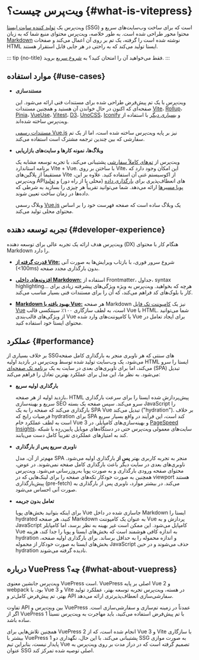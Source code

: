 # ویت‌پرس چیست؟ {#what-is-vitepress}

ویت‌پرس یک [تولید کننده سایت ایستا](https://en.wikipedia.org/wiki/Static_site_generator) (SSG) است که برای ساخت وب‌سایت‌های سریع و محتوا محور طراحی شده است. به طور خلاصه، ویت‌پرس محتوای منبع شما که به زبان [Markdown](https://en.wikipedia.org/wiki/Markdown) نوشته شده است را گرفته، یک تم بر روی آن اعمال می‌کند و صفحات HTML ایستا تولید می‌کند که به راحتی در هر جایی قابل استقرار هستند.

::: tip {no-title}
فقط می‌خواهید آن را امتحان کنید؟ به [شروع سریع](./getting-started) بروید.
:::

## موارد استفاده {#use-cases}

- **مستندسازی**

  ویت‌پرس با یک تم پیش‌فرض طراحی شده برای مستندات فنی ارائه می‌شود. این صفحه‌ای که اکنون در حال خواندن آن هستید و همچنین مستندات [Vite](https://vitejs.dev/)، [Rollup](https://rollupjs.org/)، [Pinia](https://pinia.vuejs.org/)، [VueUse](https://vueuse.org/)، [Vitest](https://vitest.dev/)، [D3](https://d3js.org/)، [UnoCSS](https://unocss.dev/)، [Iconify](https://iconify.design/) و [بسیاری دیگر](https://github.com/search?q=/"vitepress":+/+language:json&type=code) با استفاده از ویت‌پرس ساخته شده‌اند.

  [مستندات رسمی Vue.js](https://vuejs.org/) نیز بر پایه ویت‌پرس ساخته شده است، اما از یک تم سفارشی که بین چندین ترجمه مشترک است استفاده می‌کند.

- **وبلاگ‌ها، نمونه کارها و سایت‌های بازاریابی**

  ویت‌پرس از [تم‌های کاملاً سفارشی](./custom-theme) پشتیبانی می‌کند، با تجربه توسعه مشابه یک برنامه استاندارد Vite + Vue. با ساختن بر روی Vite، این امکان وجود دارد که مستقیماً از پلاگین‌های Vite از اکوسیستم غنی آن استفاده کنید. علاوه بر این، ویت‌پرس API‌های انعطاف‌پذیری برای [بارگذاری داده](./data-loading) (محلی یا از راه دور) و [تولید پویا مسیرها](./routing#dynamic-routes) ارائه می‌دهد. شما می‌توانید تقریباً هر چیزی را بسازید به شرطی که داده‌ها در زمان ساخت تعیین شوند.

  وبلاگ رسمی [Vue.js](https://blog.vuejs.org/) یک وبلاگ ساده است که صفحه فهرست خود را بر اساس محتوای محلی تولید می‌کند.

## تجربه توسعه دهنده {#developer-experience}

ویت‌پرس هدف ارائه یک تجربه عالی برای توسعه دهنده (DX) هنگام کار با محتوای Markdown را دارد.

- **[قدرت گرفته از Vite:](https://vitejs.dev/)** شروع سرور فوری، با بازتاب ویرایش‌ها به صورت آنی (<100ms) بدون بارگذاری مجدد صفحه.

- **[افزونه‌های داخلی Markdown:](./markdown)** استفاده از Frontmatter، جداول، syntax highlighting... هرچه که بخواهید. ویت‌پرس به ویژه ویژگی‌های پیشرفته زیادی برای کار با بلوک‌های کد فراهم می‌کند، که آن را برای مستندات فنی بسیار مناسب می‌کند.

- **[Markdown بهبود یافته با Vue:](./using-vue)** هر صفحه Markdown نیز یک [کامپوننت تک فایل Vue](https://vuejs.org/guide/scaling-up/sfc.html) است، به لطف سازگاری ۱۰۰٪ سینتکسی قالب Vue با HTML. شما می‌توانید از ویژگی‌های قالب‌بندی Vue یا کامپوننت‌های وارد شده Vue برای ایجاد تعامل در محتوای ایستا خود استفاده کنید.

## عملکرد {#performance}

بر خلاف بسیاری از SSG‌های سنتی که هر ناوبری منجر به بارگذاری کامل صفحه می‌شود، یک وب‌سایت تولید شده توسط ویت‌پرس در بازدید اولیه HTML ایستا را سرو می‌کند، اما برای ناوبری‌های بعدی در سایت به یک [برنامه تک صفحه‌ای](https://en.wikipedia.org/wiki/Single-page_application) (SPA) تبدیل می‌شود. به نظر ما، این مدل برای عملکرد بهترین تعادل را فراهم می‌کند:

- **بارگذاری اولیه سریع**

  بازدید اولیه از هر صفحه، HTML پیش‌پردازش شده ایستا را برای سرعت بارگذاری سریع و بهینه‌سازی SEO سرو می‌کند. سپس صفحه یک بسته JavaScript را بارگذاری می‌کند که صفحه را به یک SPA Vue تبدیل می‌کند ("hydration"). بر خلاف فرضیات رایج که hydration برای SPA کند است، این فرآیند در واقع بسیار سریع است به لطف عملکرد خام Vue 3 و بهینه‌سازی‌های کامپایلر. در [PageSpeed Insights](https://pagespeed.web.dev/report?url=https%3A%2F%2Fvitepress.dev%2F)، سایت‌های معمولی ویت‌پرس حتی در دستگاه‌های موبایل پایین‌رده با شبکه کند به امتیازهای عملکردی تقریباً کامل دست می‌یابند.

- **ناوبری سریع پس از بارگذاری**

  مهم‌تر از آن، مدل SPA منجر به تجربه کاربری بهتر **پس از** بارگذاری اولیه می‌شود. ناوبری‌های بعدی در سایت دیگر باعث بارگذاری کامل صفحه نمی‌شوند. در عوض، محتوای صفحه ورودی بارگذاری و به صورت پویا به‌روزرسانی می‌شود. ویت‌پرس همچنین به صورت خودکار تکه‌های صفحه را برای لینک‌هایی که در viewport هستند پیش‌بارگذاری (pre-fetch) می‌کند. در بیشتر موارد، ناوبری پس از بارگذاری به صورت آنی احساس می‌شود.

- **تعامل بدون جریمه**

  برای اینکه بتوانید بخش‌های پویا Vue جاسازی شده در داخل Markdown ایستا را hydrated کنید، هر صفحه Markdown به عنوان یک کامپوننت Vue پردازش و به JavaScript کامپایل می‌شود. این ممکن است غیر بهینه به نظر برسد، اما کامپایلر Vue به اندازه کافی هوشمند است که بخش‌های ایستا و پویا را جدا کند، هزینه hydration و اندازه محموله را به حداقل برساند. برای بارگذاری اولیه صفحه، بخش‌های ایستا به صورت خودکار از محموله JavaScript حذف می‌شوند و در حین hydration نادیده گرفته می‌شوند.

## درباره VuePress چه؟ {#what-about-vuepress}

ویت‌پرس جانشین معنوی VuePress است. VuePress اصلی بر پایه Vue 2 و webpack بود. با Vue 3 و Vite در هسته، ویت‌پرس تجربه توسعه بهتر، عملکرد تولید بهتر، تم پیش‌فرض کامل‌تر و API سفارشی‌سازی انعطاف‌پذیرتری ارائه می‌دهد.

تفاوت API بین ویت‌پرس و VuePress عمدتاً در زمینه تم‌سازی و سفارشی‌سازی است. اگر از VuePress 1 با تم پیش‌فرض استفاده می‌کنید، باید مهاجرت به ویت‌پرس نسبتاً ساده باشد.

همچنین تلاش‌هایی برای VuePress 2 انجام شده است، که از Vue 3 و Vite با سازگاری بیشتر با VuePress 1 پشتیبانی می‌کند. با این حال، نگهداری دو SSG به صورت موازی پایدار نیست، بنابراین تیم Vue تصمیم گرفته است که در دراز مدت بر روی ویت‌پرس به عنوان SSG اصلی توصیه شده تمرکز کند.

